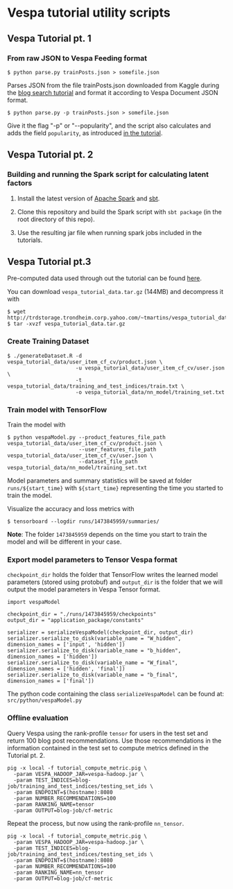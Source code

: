 # Vespa tutorial utility scripts

## Vespa Tutorial pt. 1

### From raw JSON to Vespa Feeding format

    $ python parse.py trainPosts.json > somefile.json

Parses JSON from the file trainPosts.json downloaded from Kaggle during the [blog search tutorial](https://git.corp.yahoo.com/pages/vespa/documentation/documentation/tutorials/blog-search.html) and format it according to Vespa Document JSON format.

    $ python parse.py -p trainPosts.json > somefile.json
    
Give it the flag "-p" or "--popularity", and the script also calculates and adds the field `popularity`, as introduced [in the tutorial](https://git.corp.yahoo.com/pages/vespa/documentation/documentation/tutorials/blog-search.html#blog-popularity-signal).

## Vespa Tutorial pt. 2

### Building and running the Spark script for calculating latent factors

1. Install the latest version of [Apache Spark](http://spark.apache.org/) and [sbt](http://www.scala-sbt.org/download.html).

2. Clone this repository and build the Spark script with `sbt package` (in the root directory of this repo).

3. Use the resulting jar file when running spark jobs included in the tutorials.

## Vespa Tutorial pt.3

Pre-computed data used through out the tutorial can be found [here](http://trdstorage.trondheim.corp.yahoo.com/~tmartins/vespa_tutorial_data/).

You can download ```vespa_tutorial_data.tar.gz``` (144MB) and decompress it with

    $ wget http://trdstorage.trondheim.corp.yahoo.com/~tmartins/vespa_tutorial_data.tar.gz
    $ tar -xvzf vespa_tutorial_data.tar.gz 

### Create Training Dataset

    $ ./generateDataset.R -d vespa_tutorial_data/user_item_cf_cv/product.json \
                          -u vespa_tutorial_data/user_item_cf_cv/user.json \
                          -t vespa_tutorial_data/training_and_test_indices/train.txt \
                          -o vespa_tutorial_data/nn_model/training_set.txt

### Train model with TensorFlow

Train the model with 

    $ python vespaModel.py --product_features_file_path vespa_tutorial_data/user_item_cf_cv/product.json \
                           --user_features_file_path vespa_tutorial_data/user_item_cf_cv/user.json \
                           --dataset_file_path vespa_tutorial_data/nn_model/training_set.txt

Model parameters and summary statistics will be saved at folder ```runs/${start_time}``` with ```${start_time}``` representing the time you started to train the model.

Visualize the accuracy and loss metrics with
    
    $ tensorboard --logdir runs/1473845959/summaries/

**Note**: The folder ```1473845959``` depends on the time you start to train the model and will be different in your case.

### Export model parameters to Tensor Vespa format 

```checkpoint_dir``` holds the folder that TensorFlow writes the learned model parameters (stored using protobuf) and ```output_dir``` is the folder that we will output the model parameters in 
Vespa Tensor format.

    import vespaModel

    checkpoint_dir = "./runs/1473845959/checkpoints"
    output_dir = "application_package/constants"
       
    serializer = serializeVespaModel(checkpoint_dir, output_dir)
    serializer.serialize_to_disk(variable_name = "W_hidden", dimension_names = ['input', 'hidden'])
    serializer.serialize_to_disk(variable_name = "b_hidden", dimension_names = ['hidden'])
    serializer.serialize_to_disk(variable_name = "W_final", dimension_names = ['hidden', 'final'])
    serializer.serialize_to_disk(variable_name = "b_final", dimension_names = ['final'])

The python code containing the class ```serializeVespaModel``` can be found at: ```src/python/vespaModel.py```

### Offline evaluation

Query Vespa using the rank-profile ```tensor``` for users in the test set and return 100 blog post recommendations. Use those recommendations in the information contained in the test set to compute 
metrics defined in the Tutorial pt. 2. 

    pig -x local -f tutorial_compute_metric.pig \
      -param VESPA_HADOOP_JAR=vespa-hadoop.jar \
      -param TEST_INDICES=blog-job/training_and_test_indices/testing_set_ids \ 
      -param ENDPOINT=$(hostname):8080
      -param NUMBER_RECOMMENDATIONS=100
      -param RANKING_NAME=tensor    
      -param OUTPUT=blog-job/cf-metric

Repeat the process, but now using the rank-profile ```nn_tensor```.

    pig -x local -f tutorial_compute_metric.pig \
      -param VESPA_HADOOP_JAR=vespa-hadoop.jar \
      -param TEST_INDICES=blog-job/training_and_test_indices/testing_set_ids \ 
      -param ENDPOINT=$(hostname):8080
      -param NUMBER_RECOMMENDATIONS=100
      -param RANKING_NAME=nn_tensor
      -param OUTPUT=blog-job/cf-metric
